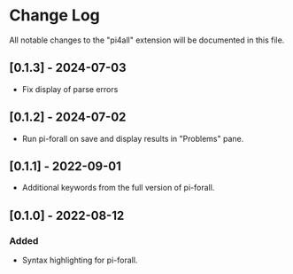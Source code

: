 # Change Log

All notable changes to the "pi4all" extension will be documented in this file.

## [0.1.3] - 2024-07-03
- Fix display of parse errors

## [0.1.2] - 2024-07-02
- Run pi-forall on save and display results in "Problems" pane.

## [0.1.1] - 2022-09-01
- Additional keywords from the full version of pi-forall.

## [0.1.0] - 2022-08-12
### Added
- Syntax highlighting for pi-forall.

